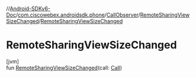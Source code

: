 //[Android-SDKv6-Doc](../../../../index.md)/[com.ciscowebex.androidsdk.phone](../../index.md)/[CallObserver](../index.md)/[RemoteSharingViewSizeChanged](index.md)/[RemoteSharingViewSizeChanged](-remote-sharing-view-size-changed.md)

# RemoteSharingViewSizeChanged

[jvm]\
fun [RemoteSharingViewSizeChanged](-remote-sharing-view-size-changed.md)(call: [Call](../../-call/index.md))
